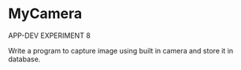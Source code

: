 # MyCamera

APP-DEV EXPERIMENT 8

Write a program to capture image using built in camera and store it in database.
